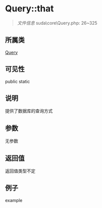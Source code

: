 # Query::that

> *文件信息* suda\core\Query.php: 26~325
## 所属类 

[Query](../Query.md)

## 可见性

  public  static
## 说明

提供了数据库的查询方式


## 参数

无参数

## 返回值
返回值类型不定

## 例子

example